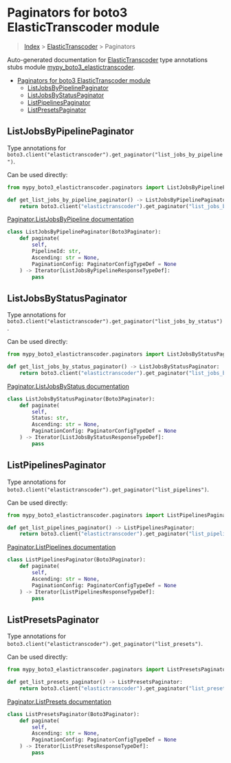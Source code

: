 # Paginators for boto3 ElasticTranscoder module

> [Index](../README.md) > [ElasticTranscoder](./README.md) > Paginators

Auto-generated documentation for [ElasticTranscoder](https://boto3.amazonaws.com/v1/documentation/api/latest/reference/services/elastictranscoder.html#ElasticTranscoder)
type annotations stubs module [mypy_boto3_elastictranscoder](https://pypi.org/project/mypy-boto3-elastictranscoder/).

- [Paginators for boto3 ElasticTranscoder module](#paginators-for-boto3-elastictranscoder-module)
  - [ListJobsByPipelinePaginator](#listjobsbypipelinepaginator)
  - [ListJobsByStatusPaginator](#listjobsbystatuspaginator)
  - [ListPipelinesPaginator](#listpipelinespaginator)
  - [ListPresetsPaginator](#listpresetspaginator)

## ListJobsByPipelinePaginator

Type annotations for `boto3.client("elastictranscoder").get_paginator("list_jobs_by_pipeline")`.

Can be used directly:

```python
from mypy_boto3_elastictranscoder.paginators import ListJobsByPipelinePaginator

def get_list_jobs_by_pipeline_paginator() -> ListJobsByPipelinePaginator:
    return boto3.client("elastictranscoder").get_paginator("list_jobs_by_pipeline")
```

[Paginator.ListJobsByPipeline documentation](https://boto3.amazonaws.com/v1/documentation/api/latest/reference/services/elastictranscoder.html#ElasticTranscoder.Paginator.ListJobsByPipeline)

```python
class ListJobsByPipelinePaginator(Boto3Paginator):
    def paginate(
        self,
        PipelineId: str,
        Ascending: str = None,
        PaginationConfig: PaginatorConfigTypeDef = None
    ) -> Iterator[ListJobsByPipelineResponseTypeDef]:
        pass
```
## ListJobsByStatusPaginator

Type annotations for `boto3.client("elastictranscoder").get_paginator("list_jobs_by_status")`.

Can be used directly:

```python
from mypy_boto3_elastictranscoder.paginators import ListJobsByStatusPaginator

def get_list_jobs_by_status_paginator() -> ListJobsByStatusPaginator:
    return boto3.client("elastictranscoder").get_paginator("list_jobs_by_status")
```

[Paginator.ListJobsByStatus documentation](https://boto3.amazonaws.com/v1/documentation/api/latest/reference/services/elastictranscoder.html#ElasticTranscoder.Paginator.ListJobsByStatus)

```python
class ListJobsByStatusPaginator(Boto3Paginator):
    def paginate(
        self,
        Status: str,
        Ascending: str = None,
        PaginationConfig: PaginatorConfigTypeDef = None
    ) -> Iterator[ListJobsByStatusResponseTypeDef]:
        pass
```
## ListPipelinesPaginator

Type annotations for `boto3.client("elastictranscoder").get_paginator("list_pipelines")`.

Can be used directly:

```python
from mypy_boto3_elastictranscoder.paginators import ListPipelinesPaginator

def get_list_pipelines_paginator() -> ListPipelinesPaginator:
    return boto3.client("elastictranscoder").get_paginator("list_pipelines")
```

[Paginator.ListPipelines documentation](https://boto3.amazonaws.com/v1/documentation/api/latest/reference/services/elastictranscoder.html#ElasticTranscoder.Paginator.ListPipelines)

```python
class ListPipelinesPaginator(Boto3Paginator):
    def paginate(
        self,
        Ascending: str = None,
        PaginationConfig: PaginatorConfigTypeDef = None
    ) -> Iterator[ListPipelinesResponseTypeDef]:
        pass
```
## ListPresetsPaginator

Type annotations for `boto3.client("elastictranscoder").get_paginator("list_presets")`.

Can be used directly:

```python
from mypy_boto3_elastictranscoder.paginators import ListPresetsPaginator

def get_list_presets_paginator() -> ListPresetsPaginator:
    return boto3.client("elastictranscoder").get_paginator("list_presets")
```

[Paginator.ListPresets documentation](https://boto3.amazonaws.com/v1/documentation/api/latest/reference/services/elastictranscoder.html#ElasticTranscoder.Paginator.ListPresets)

```python
class ListPresetsPaginator(Boto3Paginator):
    def paginate(
        self,
        Ascending: str = None,
        PaginationConfig: PaginatorConfigTypeDef = None
    ) -> Iterator[ListPresetsResponseTypeDef]:
        pass
```